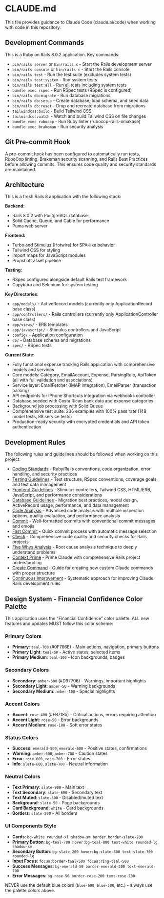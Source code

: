 # CLAUDE.md

This file provides guidance to Claude Code (claude.ai/code) when working with code in this repository.

## Development Commands

This is a Ruby on Rails 8.0.2 application. Key commands:

- `bin/rails server` or `bin/rails s` - Start the Rails development server
- `bin/rails console` or `bin/rails c` - Start the Rails console
- `bin/rails test` - Run the test suite (excludes system tests)
- `bin/rails test:system` - Run system tests
- `bin/rails test:all` - Run all tests including system tests
- `bundle exec rspec` - Run RSpec tests (RSpec is configured)
- `bin/rails db:migrate` - Run database migrations
- `bin/rails db:setup` - Create database, load schema, and seed data
- `bin/rails db:reset` - Drop and recreate database from migrations
- `tailwindcss:build` - Build Tailwind CSS
- `tailwindcss:watch` - Watch and build Tailwind CSS on file changes
- `bundle exec rubocop` - Run Ruby linter (rubocop-rails-omakase)
- `bundle exec brakeman` - Run security analysis

## Git Pre-commit Hook

A pre-commit hook has been configured to automatically run tests, RuboCop linting, Brakeman security scanning, and Rails Best Practices before allowing commits. This ensures code quality and security standards are maintained.

## Architecture

This is a fresh Rails 8 application with the following stack:

**Backend:**
- Rails 8.0.2 with PostgreSQL database
- Solid Cache, Queue, and Cable for performance
- Puma web server

**Frontend:**
- Turbo and Stimulus (Hotwire) for SPA-like behavior
- Tailwind CSS for styling
- Import maps for JavaScript modules
- Propshaft asset pipeline

**Testing:**
- RSpec configured alongside default Rails test framework
- Capybara and Selenium for system testing

**Key Directories:**
- `app/models/` - ActiveRecord models (currently only ApplicationRecord base class)
- `app/controllers/` - Rails controllers (currently only ApplicationController base class)
- `app/views/` - ERB templates
- `app/javascript/` - Stimulus controllers and JavaScript
- `config/` - Application configuration
- `db/` - Database schema and migrations
- `spec/` - RSpec tests

**Current State:**
- Fully functional expense tracking Rails application with comprehensive models and services
- Core models: Category, EmailAccount, Expense, ParsingRule, ApiToken (all with full validation and associations)
- Service layer: EmailFetcher (IMAP integration), EmailParser (transaction parsing)
- API endpoints for iPhone Shortcuts integration via webhooks controller
- Database seeded with Costa Rican bank data and expense categories
- Background job processing with Solid Queue
- Comprehensive test suite: 236 examples with 100% pass rate (148 model tests, 88 service tests)
- Production-ready security with encrypted credentials and API token authentication

## Development Rules

The following rules and guidelines should be followed when working on this project:

- [Coding Standards](rules/coding-standards.md) - Ruby/Rails conventions, code organization, error handling, and security practices
- [Testing Guidelines](rules/testing.md) - Test structure, RSpec conventions, coverage goals, and test data management
- [Frontend Guidelines](rules/frontend.md) - Stimulus controllers, Tailwind CSS, HTML/ERB, JavaScript, and performance considerations
- [Database Guidelines](rules/database.md) - Migration best practices, model design, ActiveRecord usage, performance, and data management
- [Code Analysis](rules/code-analysis.md) - Advanced code analysis with multiple inspection options, quality evaluation, and performance analysis
- [Commit](rules/commit.md) - Well-formatted commits with conventional commit messages and emojis
- [Fast Commit](rules/commit-fast.md) - Quick commit process with automatic message selection
- [Check](rules/check.md) - Comprehensive code quality and security checks for Rails projects
- [Five Whys Analysis](rules/five.md) - Root cause analysis technique to deeply understand problems
- [Context Prime](rules/context-prime.md) - Prime Claude with comprehensive Rails project understanding
- [Create Command](rules/create-command.md) - Guide for creating new custom Claude commands with proper structure
- [Continuous Improvement](rules/continuous-improvement.md) - Systematic approach for improving Claude Rails development rules

## Design System - Financial Confidence Color Palette

This application uses the "Financial Confidence" color palette. ALL new features and updates MUST follow this color scheme:

### Primary Colors
- **Primary**: `teal-700` (#0F766E) - Main actions, navigation, primary buttons
- **Primary Light**: `teal-50` - Active states, selected items
- **Primary Medium**: `teal-100` - Icon backgrounds, badges

### Secondary Colors  
- **Secondary**: `amber-600` (#D97706) - Warnings, important highlights
- **Secondary Light**: `amber-50` - Warning backgrounds
- **Secondary Medium**: `amber-100` - Special highlights

### Accent Colors
- **Accent**: `rose-400` (#FB7185) - Critical actions, errors requiring attention
- **Accent Light**: `rose-50` - Error backgrounds
- **Accent Medium**: `rose-100` - Soft error states

### Status Colors
- **Success**: `emerald-500`, `emerald-600` - Positive states, confirmations
- **Warning**: `amber-600`, `amber-700` - Caution states
- **Error**: `rose-600`, `rose-700` - Error states
- **Info**: `slate-600`, `slate-700` - Neutral information

### Neutral Colors
- **Text Primary**: `slate-900` - Main text
- **Text Secondary**: `slate-600` - Secondary text
- **Text Muted**: `slate-500` - Disabled/muted text
- **Background**: `slate-50` - Page backgrounds
- **Card Background**: `white` - Card backgrounds
- **Borders**: `slate-200` - All borders

### UI Components Style
- **Cards**: `bg-white rounded-xl shadow-sm border border-slate-200`
- **Primary Button**: `bg-teal-700 hover:bg-teal-800 text-white rounded-lg shadow-sm`
- **Secondary Button**: `bg-slate-200 hover:bg-slate-300 text-slate-700 rounded-lg`
- **Input Focus**: `focus:border-teal-500 focus:ring-teal-500`
- **Success Messages**: `bg-emerald-50 border-emerald-200 text-emerald-700`
- **Error Messages**: `bg-rose-50 border-rose-200 text-rose-700`

NEVER use the default blue colors (`blue-600`, `blue-500`, etc.) - always use the palette colors above.